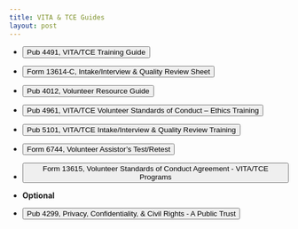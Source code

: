 ```yaml
---
title: VITA & TCE Guides
layout: post
---
```


<script> function button1() { window.open("/ea/assets/pdfs/vita/p4491.pdf"); } </script>
- <button onclick="button1()">Pub 4491, VITA/TCE Training Guide</button>

<script> function button2() { window.open("/ea/assets/pdfs/vita/f13614c.pdf"); } </script>
- <button onclick="button2()">Form 13614-C, Intake/Interview & Quality Review Sheet</button>

<script> function button3() { window.open("/ea/assets/pdfs/vita/p4012.pdf"); } </script>
- <button onclick="button3()">Pub 4012, Volunteer Resource Guide</button>

<script> function button5() { window.open("/ea/assets/pdfs/vita/p4961.pdf"); } </script>
- <button onclick="button5()">Pub 4961, VITA/TCE Volunteer Standards of Conduct – Ethics Training</button>

<script> function button6() { window.open("/ea/assets/pdfs/vita/p5101.pdf"); } </script>
- <button onclick="button6()">Pub 5101, VITA/TCE Intake/Interview & Quality Review Training</button>

<script> function button7() { window.open("/ea/assets/pdfs/vita/p6744.pdf"); } </script>
- <button onclick="button7()">Form 6744, Volunteer Assistor’s Test/Retest</button>

<script> function button8() { window.open("/ea/assets/pdfs/vita/p13615.pdf"); } </script>
- <button onclick="button8()">Form 13615, Volunteer Standards of Conduct Agreement - VITA/TCE Programs</button>

- **Optional**  

<script> function button9() { window.open("/ea/assets/pdfs/vita/p4299.pdf"); } </script>
- <button onclick="button9()">Pub 4299, Privacy, Confidentiality, & Civil Rights - A Public Trust</button>
